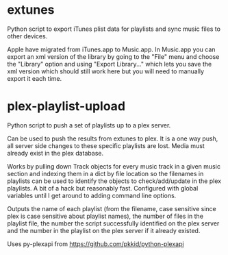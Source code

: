 # extunes
Python script to export iTunes plist data for playlists and sync music files to other devices.

Apple have migrated from iTunes.app to Music.app.
In Music.app you can export an xml version of the library by going to the "File" menu and choose the "Library" option and using "Export Library..." which lets you save the xml version which should still work here but you will need to manually export it each time.

# plex-playlist-upload
Python script to push a set of playlists up to a plex server.

Can be used to push the results from extunes to plex. It is a one way push, all server side changes to these specific playlists are lost. Media must already exist in the plex database.

Works by pulling down Track objects for every music track in a given music section and indexing them in a dict by file location so the filenames in playlists can be used to identify the objects to check/add/update in the plex playlists. A bit of a hack but reasonably fast. Configured with global variables until I get around to adding command line options.

Outputs the name of each playlist (from the filename, case sensitive since plex is case sensitive about playlist names), the number of files in the playlist file, the number the script successfully identified on the plex server and the number in the playlist on the plex server if it already existed.

Uses py-plexapi from https://github.com/pkkid/python-plexapi